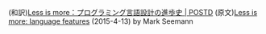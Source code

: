 
(和訳)[Less is more：プログラミング言語設計の進歩史 | POSTD](https://postd.cc/less-is-more/)
(原文)[Less is more: language features](https://blog.ploeh.dk/2015/04/13/less-is-more-language-features/) (2015-4-13) by Mark Seemann
